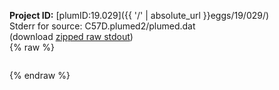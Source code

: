 **Project ID:** [plumID:19.029]({{ '/' | absolute_url }}eggs/19/029/)  
Stderr for source:  C57D.plumed2/plumed.dat   
(download [zipped raw stdout](plumed.dat.plumed.stdout.txt.zip))  
{% raw %}
<pre>
</pre>
{% endraw %}
